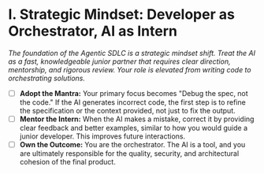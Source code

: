 # I. Strategic Mindset: Developer as Orchestrator, AI as Intern

*The foundation of the Agentic SDLC is a strategic mindset shift. Treat the AI as a fast, knowledgeable junior partner that requires clear direction, mentorship, and rigorous review. Your role is elevated from writing code to orchestrating solutions.*

- [ ] **Adopt the Mantra:** Your primary focus becomes "Debug the spec, not the code." If the AI generates incorrect code, the first step is to refine the specification or the context provided, not just to fix the output.
- [ ] **Mentor the Intern:** When the AI makes a mistake, correct it by providing clear feedback and better examples, similar to how you would guide a junior developer. This improves future interactions.
- [ ] **Own the Outcome:** You are the orchestrator. The AI is a tool, and you are ultimately responsible for the quality, security, and architectural cohesion of the final product.
